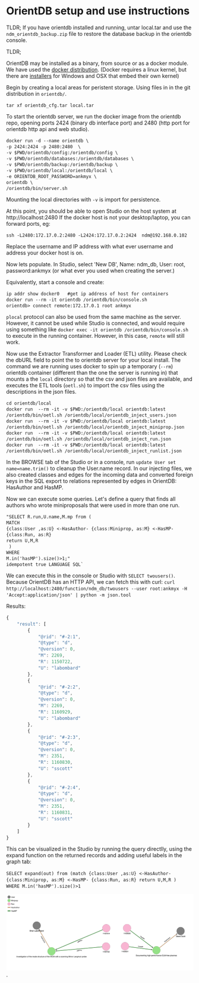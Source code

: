 # OrientDB setup and use instructions

TLDR;
If you have orientdb installed and running, untar local.tar and use
the `ndm_orientdb_backup.zip` file to restore the database backup in
the orientdb console.

TLDR;


OrientDB may be installed as a binary, from source or as a docker
module. We have used the [docker distribution](
https://www.linuxbabe.com/linux-server/install-docker-on-debian-8-jessie-server).
(Docker requires a linux kernel, but there are [installers](https://docs.docker.com/engine/installation/) for Windows
and OSX that embed their own kernel)

Begin by creating a local areas for peristent storage. Using files in
in the git distribution in `orientdb/`.

    tar xf orientdb_cfg.tar local.tar

To start the orientdb server, we run the docker image from the
orientdb repo, opening ports
2424 (binary db interface port) and 2480 (http port for orientdb http
api and web studio).

```
docker run -d --name orientdb \
-p 2424:2424 -p 2480:2480  \
-v $PWD/orientdb/config:/orientdb/config \
-v $PWD/orientdb/databases:/orientdb/databases \
-v $PWD/orientdb/backup:/orientdb/backup \
-v $PWD/orientdb/local:/orientdb/local \
-e ORIENTDB_ROOT_PASSWORD=ankmyx \
orientdb \
/orientdb/bin/server.sh
```

Mounting the local directories with `-v` is import for persistence.

At this point, you should be able to open Studio on the host system at
http://localhost:2480
If the docker host is not your desktop/laptop, you can forward ports, eg:

    ssh -L2480:172.17.0.2:2480 -L2424:172.17.0.2:2424  ndm@192.168.0.102

Replace the username and  IP address with what ever username and  address your docker host is on.

Now lets populate. In Studio, select 'New DB', Name: ndm_db, User:
root, password:ankmyx (or what ever you used when creating the
server.)

Equivalently, start a console and create:

```
ip addr show docker0   #get ip address of host for containers
docker run --rm -it orientdb /orientdb/bin/console.sh
orientdb> connect remote:172.17.0.1 root ankmyx
```
`plocal` protocol can also be used from the same machine as the
server. However, it cannot be used while Studio is connected, and
would require using something like `docker exec -it orientdb /orientdb/bin/console.sh` 
to execute in the running container. However, in this case, `remote`
will still work.

Now use the Extractor Transformer and Loader (ETL) utility. Please
check the dbURL field to point the to orientdb server for your local
install. The command we are running uses docker to spin up a temporary
(`--rm`) orientdb container (different than the one the server is
running in) that mounts a the `local` directory so that the csv and
json files are available, and executes the ETL tools (`oetl.sh`) to
import the csv files using the descriptions in the json files.

```
cd orientdb/local
docker run  --rm -it -v $PWD:/orientdb/local orientdb:latest /orientdb/bin/oetl.sh /orientdb/local/orientdb_inject_users.json
docker run  --rm -it -v $PWD:/orientdb/local orientdb:latest /orientdb/bin/oetl.sh /orientdb/local/orientdb_inject_miniprop.json
docker run  --rm -it -v $PWD:/orientdb/local orientdb:latest /orientdb/bin/oetl.sh /orientdb/local/orientdb_inject_run.json
docker run  --rm -it -v $PWD:/orientdb/local orientdb:latest /orientdb/bin/oetl.sh /orientdb/local/orientdb_inject_runlist.json
```

In the BROWSE tab of the Studio or in a console, run
`update User set name=name.trim()` to cleanup the User.name record.
In our injecting files, we also created classes and edges for the
incoming data and converted foreign keys in the SQL export to
relations represented by edges in OrientDB: HasAuthor and HasMP.

Now we can execute some queries. Let's define a query that finds all
authors who wrote miniproposals that were used in more than one run.

``` create function twousers
"SELECT R.run,U.name,M.mp from (
MATCH
{class:User ,as:U} <-HasAuthor- {class:Miniprop, as:M} <-HasMP-{class:Run, as:R}
return U,M,R
 )
WHERE 
M.in('hasMP').size()>1;" 
idempotent true LANGUAGE SQL`
```

We can execute this in the console or Studio with `SELECT
twousers()`. Because OrientDB has an HTTP API, we can fetch this with
curl:
`curl  http://localhost:2480/function/ndm_db/twousers --user root:ankmyx -H 'Accept:application/json' | python -m json.tool`

Results:

```js
{
    "result": [
        {
            "@rid": "#-2:1",
            "@type": "d",
            "@version": 0,
            "M": 2269,
            "R": 1150722,
            "U": "labombard"
        },
        {
            "@rid": "#-2:2",
            "@type": "d",
            "@version": 0,
            "M": 2269,
            "R": 1160929,
            "U": "labombard"
        },
        {
            "@rid": "#-2:3",
            "@type": "d",
            "@version": 0,
            "M": 2351,
            "R": 1160830,
            "U": "sscott"
        },
        {
            "@rid": "#-2:4",
            "@type": "d",
            "@version": 0,
            "M": 2351,
            "R": 1160831,
            "U": "sscott"
        }
    ]
}
```

This can be visualized in the Studio by running the query directlly,
using the expand function on the returned records and adding useful
labels in the graph tab:

`SELECT expand(out) from (match {class:User ,as:U} <-HasAuthor- {class:Miniprop, as:M} <-HasMP- {class:Run, as:R} return U,M,R )  WHERE M.in('hasMP').size()>1`

![two users graph](users_with_mp_in_two_runs.png)
.


